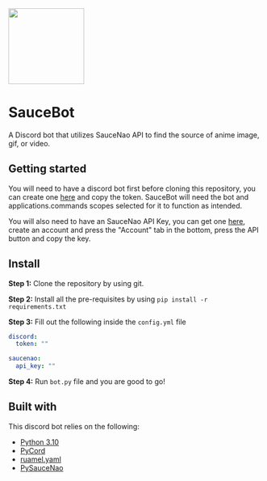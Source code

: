 <img width="150" height="150" src="https://cdn.upload.systems/uploads/tlCIatyN.jpg">

# SauceBot
A Discord bot that utilizes SauceNao API to find the source of anime image, gif, or video.

## Getting started

You will need to have a discord bot first before cloning this repository, you can create one [here](https://discord.com/developers/applications) and copy the token. SauceBot will need the bot and applications.commands scopes selected for it to function as intended.

You will also need to have an SauceNao API Key, you can get one [here](https://saucenao.com/user.php), create an account and press the "Account" tab in the bottom,
press the API button and copy the key.

## Install

**Step 1:** Clone the repository by using git.

**Step 2:** Install all the pre-requisites by using `pip install -r requirements.txt`

**Step 3:** Fill out the following inside the `config.yml` file

```yml
discord:
  token: ""

saucenao:
  api_key: ""
```

**Step 4:** Run `bot.py` file and you are good to go!

## Built with
This discord bot relies on the following:

* [Python 3.10](https://www.python.org/)
* [PyCord](https://github.com/Pycord-Development/pycord)
* [ruamel.yaml](https://pypi.org/project/ruamel.yaml/)
* [PySauceNao](pysaucenao)
